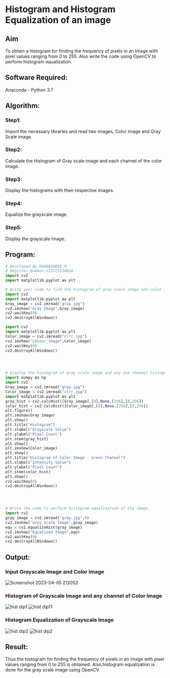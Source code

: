 # Histogram and Histogram Equalization of an image
## Aim
To obtain a histogram for finding the frequency of pixels in an Image with pixel values ranging from 0 to 255. Also write the code using OpenCV to perform histogram equalization.

## Software Required:
Anaconda - Python 3.7

## Algorithm:
### Step1:
Import the necessary libraries and read two images, Color image and Gray Scale image.

### Step2:
Calculate the Histogram of Gray scale image and each channel of the color image.

### Step3:
Display the histograms with their respective images.

### Step4:
Equalize the grayscale image.

### Step5:
Display the grayscale image.

## Program:
```python
# Developed By:DHANASHREE M
# Register Number:212221230018
import cv2
import matplotlib.pyplot as plt

# Write your code to find the histogram of gray scale image and color image channels.
import cv2
import matplotlib.pyplot as plt
Gray_image = cv2.imread("gray.jpg")
cv2.imshow("Gray Image",Gray_image)
cv2.waitKey(0)
cv2.destroyAllWindows()

import cv2
import matplotlib.pyplot as plt
Color_image = cv2.imread("clrr.jpg")
cv2.imshow("Colour_image",Color_image)
cv2.waitKey(0)
cv2.destroyAllWindows()




# Display the histogram of gray scale image and any one channel histogram from color image
import numpy as np
import cv2
Gray_image = cv2.imread("gray.jpg")
Color_image = cv2.imread("clrr.jpg")
import matplotlib.pyplot as plt
gray_hist = cv2.calcHist([Gray_image],[0],None,[256],[0,256])
color_hist = cv2.calcHist([Color_image],[0],None,[256],[0,256])
plt.figure()
plt.imshow(Gray_image)
plt.show()
plt.title("Histogram")
plt.xlabel("Grayscale Value")
plt.ylabel("Pixel Count")
plt.stem(gray_hist)
plt.show()
plt.imshow(Color_image)
plt.show()
plt.title("Histogram of Color Image - Green Channel")
plt.xlabel("Intensity Value")
plt.ylabel("Pixel Count")
plt.stem(color_hist)
plt.show()
cv2.waitKey(0)
cv2.destroyAllWindows()




# Write the code to perform histogram equalization of the image. 
import cv2
gray_image = cv2.imread("gray.jpg",0)
cv2.imshow('Grey Scale Image',gray_image)
equ = cv2.equalizeHist(gray_image)
cv2.imshow("Equalized Image",equ)
cv2.waitKey(0)
cv2.destroyAllWindows()
```
## Output:
### Input Grayscale Image and Color Image
![Screenshot 2023-04-05 212052](https://user-images.githubusercontent.com/94165415/230136736-6d2d600d-b922-455f-9366-e028437d1329.png)

### Histogram of Grayscale Image and any channel of Color Image
![hist dip1](https://user-images.githubusercontent.com/94165415/230137228-b9010e75-db1f-432f-9795-3e6b4d9e65d4.png)
![hist dip11](https://user-images.githubusercontent.com/94165415/230137316-8ee9b39a-cf35-4f80-afe8-d3ecb0804e1b.png)


### Histogram Equalization of Grayscale Image
![hist dip2](https://user-images.githubusercontent.com/94165415/230139161-686f17d2-6c8f-4fd8-804b-7311232cd1e4.png)
![hist dip2](https://user-images.githubusercontent.com/94165415/230139479-e9926bca-358f-40a3-a0d5-346eda74e0c9.png)


## Result: 
Thus the histogram for finding the frequency of pixels in an image with pixel values ranging from 0 to 255 is obtained. Also,histogram equalization is done for the gray scale image using OpenCV.
